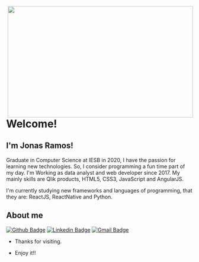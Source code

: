 <img align="right" width="500" height="300" src="https://blog.sirena.app/hs-fs/hubfs/blog-image-uploads/Posteos%20Pablo%20Lorenzatti/salesforce-iniciar-sesi%C3%B3n-min.gif?width=533&name=salesforce-iniciar-sesi%C3%B3n-min.gif">
 
# Welcome!
 
## I'm Jonas Ramos!

Graduate in Computer Science at IESB in 2020, I have the passion for learning new technologies. So, I consider programming a fun time part of my day.
I'm Working as data analyst and web developer since 2017. My mainly skills are Qlik products, HTML5, CSS3, JavaScript and AngularJS.

I'm currently studying new frameworks and languages of programming, that they are: ReactJS, ReactNative and Python.
 
## About me 
[![Github Badge](https://img.shields.io/badge/-Github-000?style=flat-square&logo=Github&logoColor=white&link=https://github.com/jjonasramos/)](https://github.com/jjonasramos/)
[![Linkedin Badge](https://img.shields.io/badge/-LinkedIn-blue?style=flat-square&logo=Linkedin&logoColor=white&link=https://www.linkedin.com/in/jonasramos/)](https://www.linkedin.com/in/jonasramos/)
[![Gmail Badge](https://img.shields.io/badge/-Gmail-c14438?style=flat-square&logo=Gmail&logoColor=white&link=mailto:jjonasramos@gmail.com)](mailto:jjonasramos@gmail.com)
 
- Thanks for visiting. 
 
- Enjoy it!!
